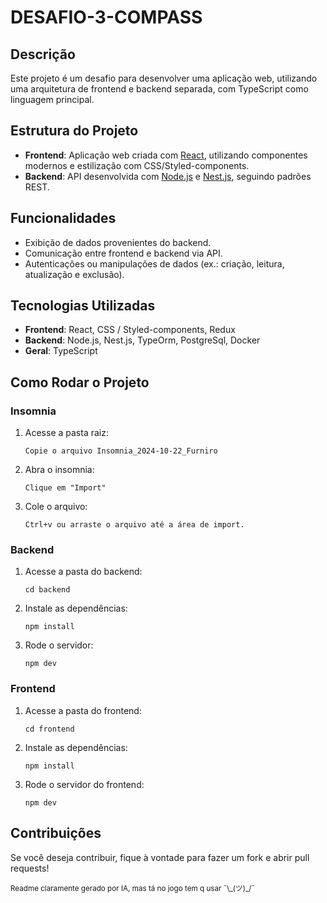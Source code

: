   <h1>DESAFIO-3-COMPASS</h1>

  <h2>Descrição</h2>
  <p>Este projeto é um desafio para desenvolver uma aplicação web, utilizando uma arquitetura de frontend e backend separada, com TypeScript como linguagem principal.</p>

  <h2>Estrutura do Projeto</h2>
  <ul>
    <li><strong>Frontend</strong>: Aplicação web criada com <a href="https://reactjs.org/">React</a>, utilizando componentes modernos e estilização com CSS/Styled-components.</li>
    <li><strong>Backend</strong>: API desenvolvida com <a href="https://nodejs.org/">Node.js</a> e <a href="https://nestjs.com/">Nest.js</a>, seguindo padrões REST.</li>
  </ul>

  <h2>Funcionalidades</h2>
  <ul>
    <li>Exibição de dados provenientes do backend.</li>
    <li>Comunicação entre frontend e backend via API.</li>
    <li>Autenticações ou manipulações de dados (ex.: criação, leitura, atualização e exclusão).</li>
  </ul>

  <h2>Tecnologias Utilizadas</h2>
  <ul>
    <li><strong>Frontend</strong>: React, CSS / Styled-components, Redux</li>
    <li><strong>Backend</strong>: Node.js, Nest.js, TypeOrm, PostgreSql, Docker</li>
    <li><strong>Geral</strong>: TypeScript</li>
  </ul>

  <h2>Como Rodar o Projeto</h2>

  <h3>Insomnia</h3>
  <ol>
    <li>Acesse a pasta raiz:
      <pre><code>Copie o arquivo Insomnia_2024-10-22_Furniro</code></pre>
    </li>
    <li>Abra o insomnia:
      <pre><code>Clique em "Import"</code></pre>
    </li>
    <li>Cole o arquivo:
      <pre><code>Ctrl+v ou arraste o arquivo até a área de import.</code></pre>
    </li>
  </ol>


  <h3>Backend</h3>
  <ol>
    <li>Acesse a pasta do backend:
      <pre><code>cd backend</code></pre>
    </li>
    <li>Instale as dependências:
      <pre><code>npm install</code></pre>
    </li>
    <li>Rode o servidor:
      <pre><code>npm dev</code></pre>
    </li>
  </ol>

  <h3>Frontend</h3>
  <ol>
    <li>Acesse a pasta do frontend:
      <pre><code>cd frontend</code></pre>
    </li>
    <li>Instale as dependências:
      <pre><code>npm install</code></pre>
    </li>
    <li>Rode o servidor do frontend:
      <pre><code>npm dev</code></pre>
    </li>
  </ol>

  <h2>Contribuições</h2>
  <p>Se você deseja contribuir, fique à vontade para fazer um fork e abrir pull requests!</p>

  <small>
  Readme claramente gerado por IA, mas tá no jogo tem q usar ¯\_(ツ)_/¯
  </small>
